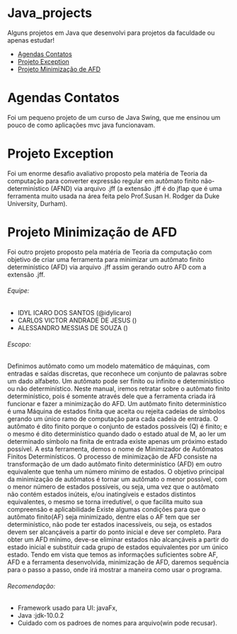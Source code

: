 # Java_projects

Alguns projetos em Java que desenvolvi para projetos da faculdade ou apenas estudar!
- [Agendas Contatos](./Agenda_Contatos)
- [Projeto Exception](./ProjetoException)
- [Projeto Minimização de AFD](./ProjetoTeoriaC)

# Agendas Contatos

Foi um pequeno projeto de um curso de Java Swing, que me ensinou um pouco de como aplicações mvc java funcionavam.

# Projeto Exception

Foi um enorme desafio avaliativo proposto pela matéria de Teoria da computação para converter expressão regular em autômato finito não-determinístico (AFND) via arquivo .jff (a extensão .jff é do jflap que é uma ferramenta muito usada na área feita pelo Prof.Susan H. Rodger da Duke University, Durham). 

# Projeto Minimização de AFD

Foi outro projeto proposto pela matéria de Teoria da computação com objetivo de criar uma ferramenta para minimizar um autômato finito determinístico (AFD) via arquivo .jff assim gerando outro AFD com a extensão .jff.

###### Equipe:
 - IDYL ICARO DOS SANTOS (@idylicaro)
 - CARLOS VICTOR ANDRADE DE JESUS ()
 - ALESSANDRO MESSIAS DE SOUZA ()
  
###### Escopo:
  Definimos autômato como um modelo matemático de máquinas, com entradas e saídas discretas, que reconhece um conjunto de palavras sobre um dado alfabeto. Um autômato pode ser finito ou infinito e determinístico ou não determinístico. Neste manual, iremos retratar sobre o autômato finito determinístico, pois é somente através dele que a ferramenta criada irá funcionar e fazer a minimização do AFD.
  Um autômato finito determinístico é uma Máquina de estados finita que aceita ou rejeita cadeias de símbolos gerando um único ramo de computação para cada cadeia de entrada. O autômato é dito finito porque o conjunto de estados possíveis (Q) é finito; e o mesmo é dito determinístico quando dado o estado atual de M, ao ler um determinado símbolo na finita de entrada existe apenas um próximo estado possível.
  A esta ferramenta, demos o nome de Minimizador de Autômatos Finitos Determinísticos. O processo de minimização de AFD consiste na transformação de um dado autômato finito determinístico (AFD) em outro equivalente que tenha um número mínimo de estados. 
    O objetivo principal da minimização de autômatos é tornar um autômato o menor possível, com o menor número de estados possíveis, ou seja, uma vez que o autômato não contém estados inúteis, e/ou inatingíveis e estados distintos equivalentes, o mesmo se torna irredutível, o que facilita muito sua compreensão e aplicabilidade
    Existe algumas condições para que o autômato finito(AF) seja minimizado, dentre elas o AF tem que ser determinístico, não pode ter estados inacessíveis, ou seja, os estados devem ser alcançáveis a partir do ponto inicial e deve ser completo. Para obter um AFD mínimo, deve-se eliminar estados não alcançáveis a partir do estado inicial e substituir cada grupo de estados equivalentes por um único estado. 
    Tendo em vista que temos as informações suficientes sobre AF, AFD e a ferramenta desenvolvida, minimização de AFD, daremos sequência para o passo a passo, onde irá mostrar a maneira como usar o programa.

 ###### Recomendação:
 - Framework usado para UI: javaFx,
 - Java :jdk-10.0.2
 - Cuidado com os padroes de nomes para arquivo(win pode recusar).
  

